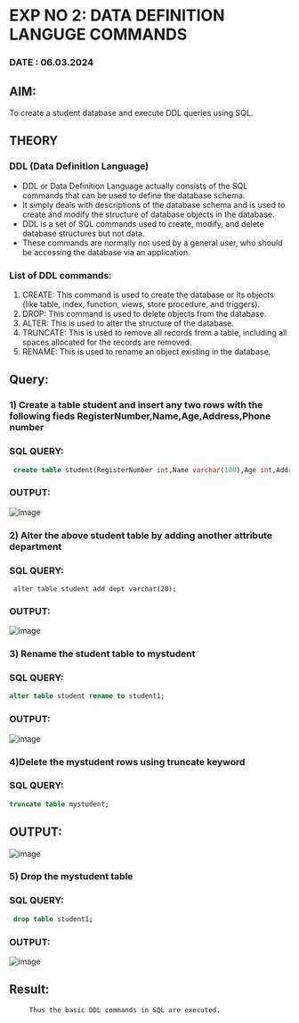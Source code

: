 # EXP NO 2: DATA DEFINITION LANGUGE COMMANDS 
### DATE : 06.03.2024
## AIM:
To create a student database and execute DDL queries using SQL.


## THEORY
### DDL (Data Definition Language)

* DDL or Data Definition Language actually consists of the SQL commands that can be used to define the database schema.
* It simply deals with descriptions of the database schema and is used to create and modify the structure of database objects in the database.
* DDL is a set of SQL commands used to create, modify, and delete database structures but not data.
* These commands are normally not used by a general user, who should be accessing the database via an application.

 
### List of DDL commands: 
1. CREATE: This command is used to create the database or its objects (like table, index, function, views, store procedure, and triggers).
2. DROP: This command is used to delete objects from the database.
3. ALTER: This is used to alter the structure of the database.
4. TRUNCATE: This is used to remove all records from a table, including all spaces allocated for the records are removed.
5. RENAME: This is used to rename an object existing in the database.

## Query:

### 1) Create a table student  and insert any two rows with the following fieds RegisterNumber,Name,Age,Address,Phone number

### SQL QUERY: 
```SQL
 create table student(RegisterNumber int,Name varchar(100),Age int,Address varchar(250),PhoneNumber int) ;
```

### OUTPUT:
![image](https://github.com/Jayabharathi3/DBMS/assets/120367796/3b2ea28e-b13f-44f6-aede-bf9c1eda44da)

### 2) Alter the above student table by adding another attribute department

### SQL QUERY: 
```
 alter table student add dept varchar(20);
```

### OUTPUT:
![image](https://github.com/Jayabharathi3/DBMS/assets/120367796/64c4a805-220f-4d16-b47e-439959808b5b)


### 3) Rename the student table to mystudent

### SQL QUERY: 
```SQL
alter table student rename to student1;
```
### OUTPUT:

![image](https://github.com/Jayabharathi3/DBMS/assets/120367796/84cd3e30-6347-4a6e-97b8-20d2ea033dd6)

### 4)Delete the mystudent rows using truncate keyword
### SQL QUERY:
```sql
truncate table mystudent;
```
## OUTPUT:
![image](https://github.com/Jayabharathi3/DBMS/assets/120367796/a2f38b60-af29-4fd0-904b-7c0b16d09c41)

### 5) Drop the mystudent table
### SQL QUERY: 

```SQL
 drop table student1;

```
### OUTPUT:

![image](https://github.com/Jayabharathi3/DBMS/assets/120367796/5f948625-f601-407a-b9c0-7833e51a999c)


## Result:
         Thus the basic DDL commands in SQL are executed. 



